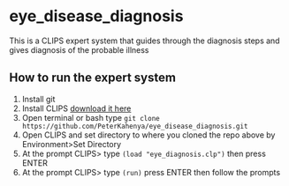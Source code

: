 # eye_disease_diagnosis
This is a CLIPS expert system that guides through the diagnosis steps and gives diagnosis of the probable illness
## How to run the expert system
   1. Install git
   2. Install CLIPS [download it here](http://www.clipsrules.net/Downloads.html)
   3. Open terminal or bash type `git clone https://github.com/PeterKahenya/eye_disease_diagnosis.git`
   4. Open CLIPS and set directory to where you cloned the repo above by Environment>Set Directory
   5. At the prompt CLIPS> type `(load "eye_diagnosis.clp")` then press ENTER
   6. At the prompt CLIPS> type `(run)` press ENTER then follow the prompts
